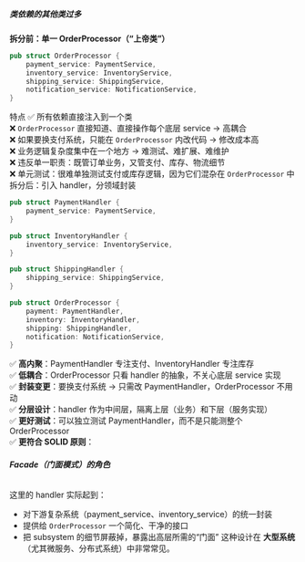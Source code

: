 ##### 类依赖的其他类过多
**拆分前：单一 OrderProcessor（“上帝类”）**
```rust
pub struct OrderProcessor {
    payment_service: PaymentService,
    inventory_service: InventoryService,
    shipping_service: ShippingService,
    notification_service: NotificationService,
}

```
特点
✅ 所有依赖直接注入到一个类  
❌ `OrderProcessor` 直接知道、直接操作每个底层 service → 高耦合  
❌ 如果要换支付系统，只能在 `OrderProcessor` 内改代码 → 修改成本高  
❌ 业务逻辑复杂度集中在一个地方 → 难测试、难扩展、难维护  
❌ 违反单一职责：既管订单业务，又管支付、库存、物流细节  
❌ 单元测试：很难单独测试支付或库存逻辑，因为它们混杂在 `OrderProcessor` 中
拆分后：引入 handler，分领域封装
```rust
pub struct PaymentHandler {
    payment_service: PaymentService,
}

pub struct InventoryHandler {
    inventory_service: InventoryService,
}

pub struct ShippingHandler {
    shipping_service: ShippingService,
}

pub struct OrderProcessor {
    payment: PaymentHandler,
    inventory: InventoryHandler,
    shipping: ShippingHandler,
    notification: NotificationService,
}

```
✅ **高内聚**：PaymentHandler 专注支付、InventoryHandler 专注库存  
✅ **低耦合**：OrderProcessor 只看 handler 的抽象，不关心底层 service 实现  
✅ **封装变更**：要换支付系统 → 只需改 PaymentHandler，OrderProcessor 不用动  
✅ **分层设计**：handler 作为中间层，隔离上层（业务）和下层（服务实现）  
✅ **更好测试**：可以独立测试 PaymentHandler，而不是只能测整个 OrderProcessor  
✅ **更符合 SOLID 原则**：
###### **Facade（门面模式）的角色**

这里的 handler 实际起到：
- 对下游复杂系统（payment_service、inventory_service）的统一封装
- 提供给 `OrderProcessor` 一个简化、干净的接口
- 把 subsystem 的细节屏蔽掉，暴露出高层所需的“门面”
这种设计在 **大型系统**（尤其微服务、分布式系统）中非常常见。